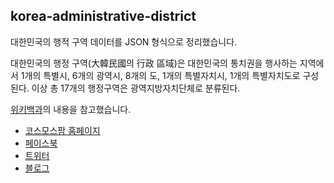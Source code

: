 ## korea-administrative-district

대한민국의 행적 구역 데이터를 JSON 형식으로 정리했습니다.

대한민국의 행정 구역(大韓民國의 行政 區域)은 대한민국의 통치권을 행사하는 지역에서 1개의 특별시, 6개의 광역시, 8개의 도, 1개의 특별자치시, 1개의 특별자치도로 구성된다. 이상 총 17개의 행정구역은 광역지방자치단체로 분류된다.

[위키백과](https://ko.wikipedia.org/wiki/%EB%8C%80%ED%95%9C%EB%AF%BC%EA%B5%AD%EC%9D%98_%ED%96%89%EC%A0%95_%EA%B5%AC%EC%97%AD)의 내용을 참고했습니다.

- [코스모스팜 홈페이지](http://www.cosmosfarm.com/)
- [페이스북](https://www.facebook.com/cosmosfarm.sns)
- [트위터](https://twitter.com/cosmosfarm)
- [블로그](http://blog.cosmosfarm.com/)